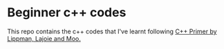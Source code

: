 # Beginner c++ codes
This repo contains the c++ codes that I've learnt following [C++ Primer by Lippman, Lajoie and Moo.](https://www.pearson.com/uk/educators/higher-education-educators/program/Lippman-C-Primer-5th-Edition/PGM988747.html)
